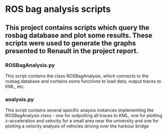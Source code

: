 # ROS bag analysis scripts

## This project contains scripts which query the rosbag database and plot some results. These scripts were used to generate the graphs presented to Renault in the project report.

### ROSBagAnalysis.py

This script contains the class ROSBagAnalysis, which connects to the rosbag database and contains some functions to load data, output traces to KML, etc.

### analysis.py

This script contains several specific anaysis instances implementing the ROSBagAnalysis class - one for outputting all traces to KML, one for plotting z-acceleration and velocity for a small area near the university and one for plotting a velocity analysis of vehicles driving over the harbour bridge

